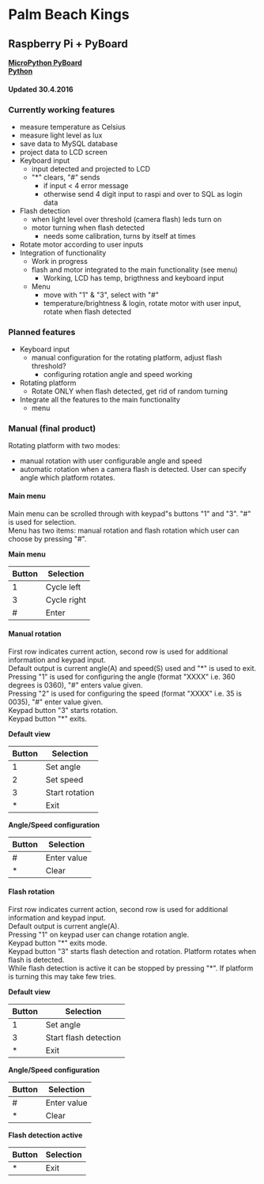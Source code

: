 # Palm Beach Kings
## Raspberry Pi + PyBoard
  
**[MicroPython PyBoard](https://micropython.org/)**  
**[Python](https://www.python.org/)**
  
#### Updated 30.4.2016
  
### Currently working features
* measure temperature as Celsius
* measure light level as lux
* save data to MySQL database
* project data to LCD screen
* Keyboard input
  * input detected and projected to LCD
  * "*" clears, "#" sends
    * if input < 4 error message
    * otherwise send 4 digit input to raspi and over to SQL as login data
* Flash detection
  * when light level over threshold (camera flash) leds turn on
  * motor turning when flash detected
    * needs some calibration, turns by itself at times
* Rotate motor according to user inputs
* Integration of functionality
  * Work in progress
  * flash and motor integrated to the main functionality (see menu)
    * Working, LCD has temp, brigthness and keyboard input
  * Menu
    * move with "1" & "3", select with "#"
    * temperature/brightness & login, rotate motor with user input, rotate when flash detected

### Planned features
* Keyboard input
  * manual configuration for the rotating platform, adjust flash threshold?
    * configuring rotation angle and speed working
* Rotating platform
  * Rotate ONLY when flash detected, get rid of random turning
* Integrate all the features to the main functionality
  * menu
  
### Manual (final product)
Rotating platform with two modes:
* manual rotation with user configurable angle and speed
* automatic rotation when a camera flash is detected. User can specify angle which platform rotates.

#### Main menu
Main menu can be scrolled through with keypad"s buttons "1" and "3". "#" is used for selection.  
Menu has two items: manual rotation and flash rotation which user can choose by pressing "#".  
  
**Main menu**

| Button | Selection |
| ------ | ----------- |
| 1   | Cycle left |
| 3 | Cycle right |
| # | Enter |
  
#### Manual rotation
First row indicates current action, second row is used for additional information and keypad input.    
Default output is current angle(A) and speed(S) used and "\*" is used to exit.  
Pressing "1" is used for configuring the angle (format "XXXX" i.e. 360 degrees is 0360), "#" enters value given.  
Pressing "2" is used for configuring the speed (format "XXXX" i.e. 35 is 0035), "#" enter value given.  
Keypad button "3" starts rotation.  
Keypad button "\*" exits.  
  
**Default view**  

| Button | Selection |
| ------ | ----------- |
| 1   | Set angle |
| 2 | Set speed |
| 3    | Start rotation |
| *    | Exit |
  
**Angle/Speed configuration**  

| Button | Selection |
| ------ | ----------- |
| #   | Enter value |
| * | Clear |
  
#### Flash rotation
First row indicates current action, second row is used for additional information and keypad input.  
Default output is current angle(A).  
Pressing "1" on keypad user can change rotation angle.  
Keypad button "\*" exits mode.  
Keypad button "3" starts flash detection and rotation. Platform rotates when flash is detected.  
While flash detection is active it can be stopped by pressing "\*". If platform is turning this may take few tries.  
  
**Default view**  

| Button | Selection |
| ------ | ----------- |
| 1   | Set angle |
| 3    | Start flash detection |
| *    | Exit |
  
**Angle/Speed configuration**  

| Button | Selection |
| ------ | ----------- |
| #   | Enter value |
| * | Clear |
  
**Flash detection active**  

| Button | Selection |
| ------ | ----------- |
| *   | Exit |